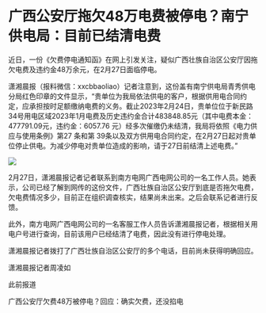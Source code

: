 # 广西公安厅拖欠48万电费被停电？南宁供电局：目前已结清电费

近日，一份《欠费停电通知函》在网上引发关注，疑似广西壮族自治区公安厅因拖欠电费及违约金48万余元，在2月27日面临停电。

潇湘晨报（报料微信：xxcbbaoliao）记者注意到，这份盖有南宁供电局青秀供电分局红色印章的文件显示，“贵单位为我局依法供电的客户，根据供用电合同约定，应承担按时足额缴纳电费的义务。截止2023年2月24日，贵单位位于新民路34号用电区域2023年1月电费及历史违约金合计483848.85元（其中电费本金：477791.09元，违约金：6057.76
元）经多次催缴仍未结清，我局将依照《电力供应与使用条例》第27 条和第
39条以及双方供用电合同约定，在2月27日起对贵单位停止供电。为减少停电对贵单位造成的影响，请于27日前结清上述电费。”

![](https://inews.gtimg.com/newsapp_bt/0/15693968687/1000)

2月27日，潇湘晨报记者记者联系到南方电网广西电网公司的一名工作人员。她表示，公司已经了解到网传的这份文件，广西壮族自治区公安厅到底是否拖欠电费，欠电费情况多少，目前正在组织调查核实，结果尚未出来。之后会联系记者进行反馈。

此外，南方电网广西电网公司的一名客服工作人员告诉潇湘晨报记者，根据相关用电户号进行查询，目前该用户已经结清了电费，因此没有进行停电处理。

潇湘晨报记者拨打了广西壮族自治区公安厅的多个电话，目前尚未获得明确回应。

潇湘晨报记者周凌如

此前报道

广西公安厅欠费48万被停电？回应：确实欠费，还没掐电

